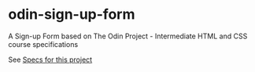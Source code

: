 # odin-sign-up-form
A Sign-up Form based on The Odin Project - Intermediate HTML and CSS course specifications

See [Specs for this project](https://www.theodinproject.com/lessons/node-path-intermediate-html-and-css-sign-up-form)

